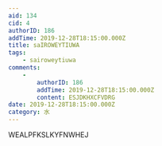 ```yaml
---
aid: 134
cid: 4
authorID: 186
addTime: 2019-12-28T18:15:00.000Z
title: saIROWEYTIUWA
tags:
    - sairoweytiuwa
comments:
    -
        authorID: 186
        addTime: 2019-12-28T18:15:00.000Z
        content: ESJDKHXCFVDRG
date: 2019-12-28T18:15:00.000Z
category: 水
---
```


WEALPFKSLKYFNWHEJ
